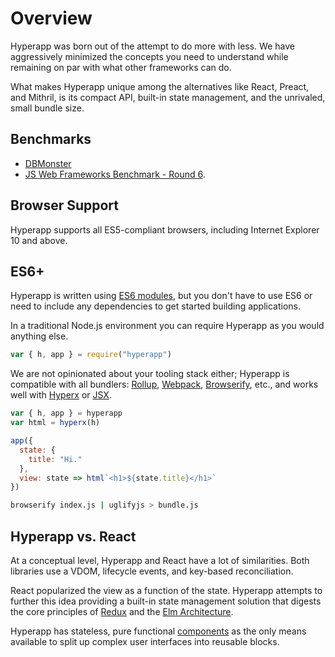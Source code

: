 # Overview

Hyperapp was born out of the attempt to do more with less. We have aggressively minimized the concepts you need to understand while remaining on par with what other frameworks can do.

What makes Hyperapp unique among the alternatives like React, Preact, and Mithril, is its compact API, built-in state management, and the unrivaled, small bundle size.

## Benchmarks

- [DBMonster](https://codepen.io/hyperapp/pen/wrMvjz?editors=0010)
- [JS Web Frameworks Benchmark - Round 6](http://www.stefankrause.net/js-frameworks-benchmark6/webdriver-ts/table.html).

## Browser Support

Hyperapp supports all ES5-compliant browsers, including Internet Explorer 10 and above.

## ES6+

Hyperapp is written using [ES6 modules](http://www.2ality.com/2014/09/es6-modules-final.html), but you don't have to use ES6 or need to include any dependencies to get started building applications.

In a traditional Node.js environment you can require Hyperapp as you would anything else.

```js
var { h, app } = require("hyperapp")
```

We are not opinionated about your tooling stack either; Hyperapp is compatible with all bundlers: [Rollup](https://github.com/rollup/rollup), [Webpack](https://github.com/webpack/webpack), [Browserify](https://github.com/browserify/browserify), etc., and works well with [Hyperx](/docs/hyperx.md) or [JSX](/docs/jsx.md).

```js
var { h, app } = hyperapp
var html = hyperx(h)

app({
  state: {
    title: "Hi."
  },
  view: state => html`<h1>${state.title}</h1>`
})
```

```bash
browserify index.js | uglifyjs > bundle.js
```

## Hyperapp vs. React

At a conceptual level, Hyperapp and React have a lot of similarities. Both libraries use a VDOM, lifecycle events, and key-based reconciliation.

React popularized the view as a function of the state. Hyperapp attempts to further this idea providing a built-in state management solution that digests the core principles of [Redux](https://redux.js.org) and the [Elm Architecture](https://guide.elm-lang.org/architecture/).

Hyperapp has stateless, pure functional [components](/docs/components.md) as the only means available to split up complex user interfaces into reusable blocks.

